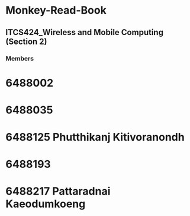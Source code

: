 # Monkey-Read-Book
## ITCS424_Wireless and Mobile Computing (Section 2)
### Members
# 6488002
# 6488035
# 6488125 Phutthikanj Kitivoranondh
# 6488193
# 6488217 Pattaradnai Kaeodumkoeng
